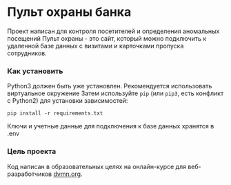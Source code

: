 # Пульт охраны банка

Проект написан для контроля посетителей и определения аномальных посещений
Пульт охраны - это сайт, который можно подключить к удаленной базе данных с визитами и карточками пропуска сотрудников.
### Как установить

Python3 должен быть уже установлен. 
Рекомендуется использовать виртуальное окружение
Затем используйте `pip` (или `pip3`, есть конфликт с Python2) для установки зависимостей:
```
pip install -r requirements.txt
```
Ключи и учетные данные для подключения к базе данных хранятся в .env

### Цель проекта

Код написан в образовательных целях на онлайн-курсе для веб-разработчиков [dvmn.org](https://dvmn.org/).
